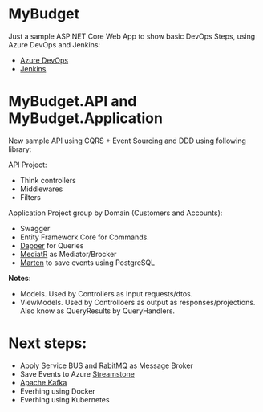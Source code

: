 # MyBudget
Just a sample ASP.NET Core Web App to show basic DevOps Steps, using Azure DevOps and Jenkins: 
- [Azure DevOps](https://elguerre.com/2019/04/28/from-github-to-azure-app-service-through-azure-devops-pipelines)
- [Jenkins](https://elguerre.com/2019/05/25/from-github-to-azure-app-service-through-jenkins-pipelines)

# MyBudget.API and MyBudget.Application
New sample API using CQRS + Event Sourcing and DDD using following library:

API Project:
- Think controllers
- Middlewares
- Filters


Application Project group by Domain (Customers and Accounts):
- Swagger
- Entity Framework Core for Commands.
- [Dapper](https://github.com/StackExchange/Dapper/tree/master/Dapper) for Queries
- [MediatR](https://github.com/jbogard/MediatR) as Mediator/Brocker
- [Marten](https://github.com/JasperFx/marten) to save events using PostgreSQL


**Notes**:
- Models. Used by Controllers as Input requests/dtos.
- ViewModels. Used by Controlloers as output as responses/projections. Also know as QueryResults by QueryHandlers.



# Next steps:
- Apply Service BUS and [RabitMQ](https://www.rabbitmq.com/) as Message Broker
- Save Events to Azure  [Streamstone](https://github.com/yevhen/Streamstone)
- [Apache Kafka](https://kafka.apache.org/)
- Everhing using Docker
- Everhing using Kubernetes

